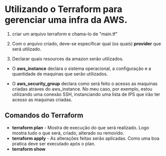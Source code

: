 # Utilizando o Terraform para gerenciar uma infra da AWS. 

1. criar um arquivo terraform e chama-lo de "main.tf"

2. Com o arquivo criado, deve-se especificar qual (os quais) **provider** que será utilizado.

3. Declarar quais resources da amazon serão utilizados. 
 - O **aws_instance**  declara o sistema operacional, a configuração e a quantidade de maquinas que serão utilizados.

 - O **aws_security_group** declara como será feito o acesso as maquinas criadas atraves do aws_instance. No meu caso, por exemplo, estou utilizando uma conexão SSH, instanciando uma lista de IPS que irão ter acesso as maquinas criadas.



## Comandos do Terraform
- **terraform plan** - Mostra de execução do que será realizado. Logo mostra tudo o que será, criado, alterado ou removido.
- **terraform apply** - As alterações feitas serão aplicadas. Como uma boa pratica deve ser executado após o plan.
- **terraform show**